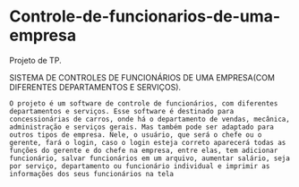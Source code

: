# Controle-de-funcionarios-de-uma-empresa
Projeto de TP.

SISTEMA DE CONTROLES DE FUNCIONÁRIOS DE UMA EMPRESA(COM DIFERENTES DEPARTAMENTOS E SERVIÇOS).
  
    O projeto é um software de controle de funcionários, com diferentes departamentos e serviços. Esse software é destinado para concessionárias de carros, onde há o departamento de vendas, mecânica, administração e serviços gerais. Mas também pode ser adaptado para outros tipos de empresa. Nele, o usuário, que será o chefe ou o gerente, fará o login, caso o login esteja correto aparecerá todas as funções do gerente e do chefe na empresa, entre elas, tem adicionar funcionário, salvar funcionários em um arquivo, aumentar salário, seja por serviço, departamento ou funcionário individual e imprimir as informações dos seus funcionários na tela
